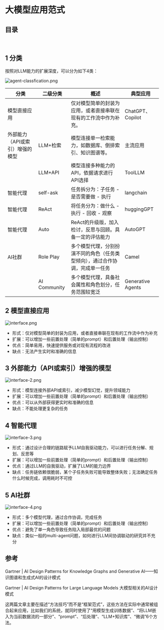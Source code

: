 # 大模型应用范式

## 目录


<br>

## 1 分类

按照对LLM能力的扩展深度，可以分为如下4类：

![agent-classfication.png](..%2Fassets%2Fassets13%2Fagent-classfication.png)

| 分类                | 二级分类 | 概述                          |典型应用|
|-------------------|------|-----------------------------|--|
| 模型直接应用            |      | 仅对模型简单的封装为应用，或者直接串联在现有的工作流中作为补充。 |ChatGPT、Copilot|
| 外部能力（API或索引）增强的模型 | LLM+检索   | 模型连接单一检索能力，如数据库、倒排索引、知识图谱等。 |主流应用|
|                   | LLM+API   | 模型连接多种能力的API，依据请求进行API选择 |ToolLLM|
| 智能代理                | self-ask   | 任务拆分为：子任务 - 是否需要做 - 执行|langchain|
| 智能代理                | ReAct   | 将任务分为：做什么 - 执行 - 回收 - 观察  |huggingGPT|
| 智能代理                | Auto   | ReAct的升级版，加入检讨，反思与回顾。具备一定的评估能力  |AutoGPT|
| AI社群                | Role Play   | 多个模型代理，分别扮演不同的角色（任务类型倾向），通过合作协调，完成单一任务  |Camel|
|                 | AI Community  | 多个模型代理，具备社会属性和角色划分，任务范围较宽泛|Generative Agents|



## 2 模型直接应用

![interface.png](..%2Fassets%2Fassets13%2Finterface.png)

- 形式：仅对模型简单的封装为应用，或者直接串联在现有的工作流中作为补充
- 扩展：可以增加一些前置处理（简单的prompt）和后置处理（输出控制）
- 优点：简单易用，快速提供服务或对现有流程的改进
- 缺点：无法产生实时和准确的信息


## 3 外部能力（API或索引）增强的模型

![interface-2.png](..%2Fassets%2Fassets13%2Finterface-2.png)

- 形式：模型连接外部API或索引，减少模型幻觉，提升领域能力
- 扩展：可以增加一些前置处理（简单的prompt）和后置处理（输出控制）
- 优点：可以从外部获得更实时和准确的信息
- 缺点：不能处理更复杂的任务


## 4 智能代理

![interface-3.png](..%2Fassets%2Fassets13%2Finterface-3.png)

- 形式：通过设计合理的链路赋予LLM自我驱动能力，可以进行任务分解、规划、反思等
- 扩展：可以增加一些前置处理（简单的prompt）和后置处理（输出控制）
- 优点：通过LLM的自我驱动，扩展了LLM的能力边界
- 缺点：任务链依赖很脆弱，某个子任务失败可能导致整体失败；无法确定任务什么时候完成，调用耗时不可控


## 5 AI社群

![interface-4.png](..%2Fassets%2Fassets13%2Finterface-4.png)

- 形式：多个模型代理，通过合作协调，完成任务
- 扩展：可以增加一些前置处理（简单的prompt）和后置处理（输出控制）
- 优点：避免了单一角色导致任务陷入局部最优的问题
- 缺点：类似一般的multi-agent问题，如何进行LLM间协调联动的研究并不充分


## 参考

Gartner | AI Design Patterns for Knowledge Graphs and Generative AI——知识图谱和生成式AI的设计模式

Gartner | AI Design Patterns for Large Language Models 大模型相关的AI设计模式

这两篇文章主要在描述“方法技巧”而不是“框架范式”，这些方法在实际中通常被组合起来应用，比如我们的系统，就同时使用了“用模型生成训练数据”、“将LLM嵌入为当前数据流的一部分”、“prompt”、“后处理”、“LLM+知识库”、“微调”6个方法。

